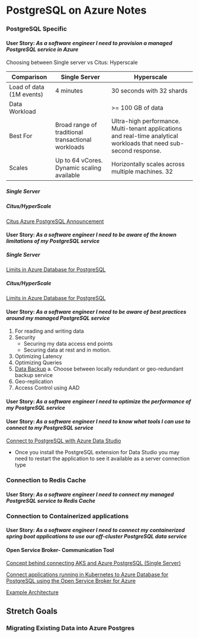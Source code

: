 # PostgreSQL on Azure Notes

### PostgreSQL Specific 

#### User Story: _As a software engineer I need to provision a managed PostgreSQL service in Azure_


Choosing between Single server vs Citus: Hyperscale
    
Comparison | Single Server | Hyperscale 
--- | --- | ---
Load of data (1M events) | 4 minutes | 30 seconds with 32 shards
Data Workload | | >= 100 GB of data
Best For | Broad range of traditional transactional workloads | Ultra-high performance. Multi-tenant applications and real-time analytical workloads that need sub-second response.
Scales | Up to 64 vCores. Dynamic scaling available | Horizontally scales across multiple machines. 32 


##### Single Server 

##### Citus/HyperScale 


[Citus Azure PostgreSQL Announcement](https://www.citusdata.com/blog/2019/05/06/introducing-hyperscale-citus-on-azure-database-for-postgres/)


#### User Story: _As a software engineer I need to be aware of the known limitations of  my PostgreSQL service_

##### Single Server

[Limits in Azure Database for PostgreSQL](https://docs.microsoft.com/en-us/azure/postgresql/concepts-limits)

##### Citus/HyperScale

[Limits in Azure Database for PostgreSQL]()

#### User Story: _As a software engineer I need to be aware of best practices around my managed PostgreSQL service_

1. For reading and writing data 
2. Security 
    *  Securing my data access end points
    * Securing data at rest and in motion. 
3. Optimizing Latency 
4. Optimizing Queries 
5. [Data Backup](https://docs.microsoft.com/en-us/azure/postgresql/concepts-backup)
    a. Choose between locally redundant or geo-redundant backup service 
6. Geo-replication
7. Access Control using AAD 














#### User Story: _As a software engineer I need to optimize the performance of my PostgreSQL service_



#### User Story: _As a software engineer I need to know what tools I can use to connect to my PostgreSQL service_

[Connect to PostgreSQL with Azure Data Studio](https://docs.microsoft.com/en-us/sql/azure-data-studio/quickstart-postgres?view=sql-server-2017)
* Once you install the PostgreSQL extension for Data Studio you may need to restart the application to see it available as a server connection type


### Connection to Redis Cache 

#### User Story: _As a software engineer I need to connect my managed PostgreSQL service to Redis Cache_

### Connection to Containerized applications

#### User Story: _As a software engineer I need to connect my containerized spring boot applications to use our off-cluster PostgreSQL data service_

#### Open Service Broker- Communication Tool 

[Concept behind connecting AKS and Azure PostgreSQL (Single Server)](https://docs.microsoft.com/en-us/azure/postgresql/concepts-aks)

[Connect applications running in Kubernetes to Azure Database for PostgreSQL using the Open Service Broker for Azure](https://azure.microsoft.com/en-us/resources/videos/postg-osba-vid/)

[Example Architecture](https://azure.microsoft.com/en-us/solutions/architecture/migrate-existing-applications-with-aks/)

## Stretch Goals 

### Migrating Existing Data into Azure Postgres 

